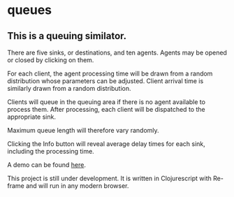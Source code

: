 queues
=======

This is a queuing similator.
--------------------------------

There are five sinks, or destinations, and ten agents. Agents may be opened or closed by clicking on them.

For each client, the agent processing time will be drawn from a random distribution whose parameters can be adjusted. Client arrival time is similarly drawn from a random distribution.

Clients will queue in the queuing area if there is no agent available to process them. After processing, each client will be dispatched to the appropriate sink.

Maximum queue length will therefore vary randomly.

Clicking the Info button will reveal average delay times for each sink, including the processing time.

A demo can be found [here](http://www.agmardor.com/public/index.html).

This project is still under development. It is written in Clojurescript with Re-frame and will run in any modern browser.
